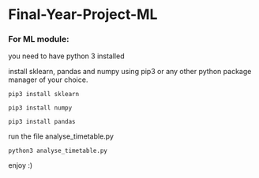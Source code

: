 # Final-Year-Project-ML

### For ML module:

you need to have python 3 installed

install sklearn, pandas and numpy using pip3 or any other python package manager of your choice.

`pip3 install sklearn`

`pip3 install numpy`

`pip3 install pandas`

run the file analyse_timetable.py

`python3 analyse_timetable.py`

enjoy :)
